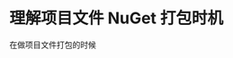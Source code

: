 # 理解项目文件 NuGet 打包时机

在做项目文件打包的时候

<!--more-->
<!-- CreateTime:2020/3/5 9:26:17 -->

<!-- csdn -->

<!-- 草稿 -->